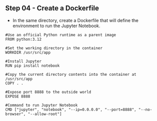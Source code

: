 ## Step 04 - Create a Dockerfile
- In the same directory, create a Dockerfile that will define the environment to run the Jupyter Notebook.
```
#Use an official Python runtime as a parent image
FROM python:3.12

#Set the working directory in the container
WORKDIR /usr/src/app

#Install Jupyter
RUN pip install notebook

#Copy the current directory contents into the container at /usr/src/app
COPY . .

#Expose port 8888 to the outside world
EXPOSE 8888

#Command to run Jupyter Notebook
CMD ["jupyter", "notebook", "--ip=0.0.0.0", "--port=8888", "--no-browser", "--allow-root"]
```